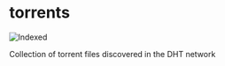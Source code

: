 torrents 
========
![Indexed](https://img.shields.io/badge/indexed-151467-blue)

Collection of torrent files discovered in the DHT network
